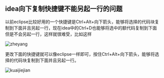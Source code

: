 ## idea向下复制快捷键不能另起一行的问题
以前eclipse比较好用的一个快捷键是Ctrl+Alt+向下箭头，能够将选择的代码块复制到下面并且另起一行，现在idea中的Ctrl+D也能够将选中的额代码复制到下面但是不会另起一行，这样就很难受，比如这样

![zheyang](https://cdn.jsdelivr.net/gh/sunzhenpeng/docs_im@20200528/20200528/idea向下复制快捷键不能另起一行的问题/1.jpg)
 
更改下面的快捷键就可以像eclipse一样即可，按住Ctrl+Alt+向下箭头，能够将选择的代码块复制到下面并且另起一行。

![kuaijiejian](https://cdn.jsdelivr.net/gh/sunzhenpeng/docs_im@20200528/20200528/idea向下复制快捷键不能另起一行的问题/2.jpg)

